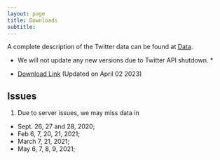 ```yaml
---
layout: page
title: Downloads
subtitle: 
---
```

A complete description of the Twitter data can be found at <a href='{{site.url}}/data/'>Data</a>.

* We will not update any new versions due to Twitter API shutdown. *

- [Download Link](https://doi.org/10.5281/zenodo.75000405) (Updated on April 02 2023)


## Issues

1. Due to server issues, we may miss data in 
 * Sept. 26, 27 and 28, 2020; 
 * Feb 6, 7, 20, 21, 2021;
 * March 7, 21, 2021;
 * May 6, 7, 8, 9, 2021;
